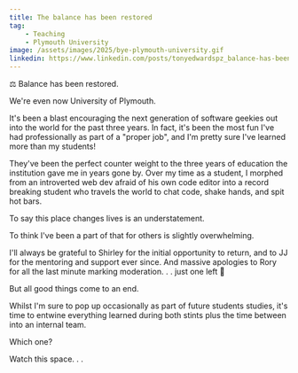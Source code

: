 ```yaml
---
title: The balance has been restored
tag:
    - Teaching
    - Plymouth University
image: /assets/images/2025/bye-plymouth-university.gif
linkedin: https://www.linkedin.com/posts/tonyedwardspz_balance-has-been-restored-were-even-activity-7322891238657998848-ohBi
---
```


⚖️ Balance has been restored.

We're even now University of Plymouth.

It's been a blast encouraging the next generation of software geekies out into the world for the past three years. In fact, it's been the most fun I've had professionally as part of a "proper job", and I'm pretty sure I've learned more than my students!

They've been the perfect counter weight to the three years of education the institution gave me in years gone by. Over my time as a student, I morphed from an introverted web dev afraid of his own code editor into a record breaking student who travels the world to chat code, shake hands, and spit hot bars.

To say this place changes lives is an understatement.

To think I've been a part of that for others is slightly overwhelming.

I'll always be grateful to Shirley for the initial opportunity to return, and to JJ for the mentoring and support ever since. And massive apologies to Rory for all the last minute marking moderation. . . just one left 🤣

But all good things come to an end. 

Whilst I'm sure to pop up occasionally as part of future students studies, it's time to entwine everything learned during both stints plus the time between into an internal team.

Which one?

Watch this space. . .
